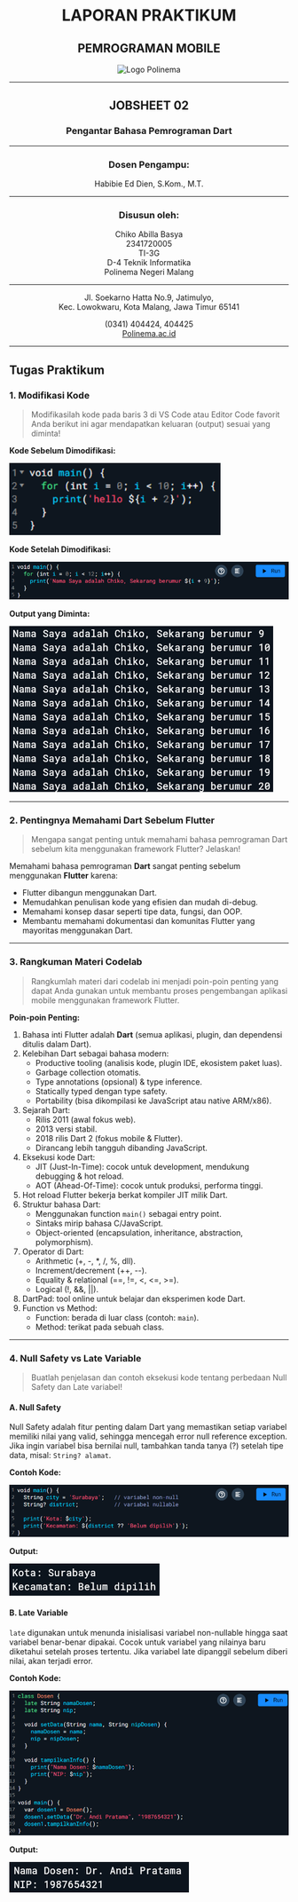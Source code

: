 <div align="center">

# LAPORAN PRAKTIKUM  
## PEMROGRAMAN MOBILE  

<img src="https://3.bp.blogspot.com/-whSxEvHuEds/VOBUC7I5NNI/AAAAAAAAAUY/qfk23ch5o_c/s1600/logo_polinema_by_adminkerapolinema-d3b0ojd.jpg" alt="Logo Polinema" width="140"/>

---

## JOBSHEET 02  
### Pengantar Bahasa Pemrograman Dart  

---

### Dosen Pengampu:  
Habibie Ed Dien, S.Kom., M.T.

---

### Disusun oleh:  
Chiko Abilla Basya  
2341720005  
TI-3G  
D-4 Teknik Informatika  
Polinema Negeri Malang

---

Jl. Soekarno Hatta No.9, Jatimulyo,  
Kec. Lowokwaru, Kota Malang, Jawa Timur 65141  

(0341) 404424, 404425  
[Polinema.ac.id](https://www.polinema.ac.id)  

</div>

---

## Tugas Praktikum

### 1. Modifikasi Kode
> Modifikasilah kode pada baris 3 di VS Code atau Editor Code favorit Anda berikut ini agar mendapatkan keluaran (output) sesuai yang diminta!

**Kode Sebelum Dimodifikasi:**

![alt text](<img/Screenshot 2025-09-01 202212.png>)

**Kode Setelah Dimodifikasi:**

![alt text](<img/Screenshot 2025-09-01 220034.png>)

**Output yang Diminta:**

![alt text](<img/Screenshot 2025-09-01 220043.png>)

---

### 2. Pentingnya Memahami Dart Sebelum Flutter
> Mengapa sangat penting untuk memahami bahasa pemrograman Dart sebelum kita menggunakan framework Flutter? Jelaskan!

Memahami bahasa pemrograman **Dart** sangat penting sebelum menggunakan **Flutter** karena:
- Flutter dibangun menggunakan Dart.
- Memudahkan penulisan kode yang efisien dan mudah di-debug.
- Memahami konsep dasar seperti tipe data, fungsi, dan OOP.
- Membantu memahami dokumentasi dan komunitas Flutter yang mayoritas menggunakan Dart.

---

### 3. Rangkuman Materi Codelab
> Rangkumlah materi dari codelab ini menjadi poin-poin penting yang dapat Anda gunakan untuk membantu proses pengembangan aplikasi mobile menggunakan framework Flutter.

**Poin-poin Penting:**
1. Bahasa inti Flutter adalah **Dart** (semua aplikasi, plugin, dan dependensi ditulis dalam Dart).
2. Kelebihan Dart sebagai bahasa modern:
   - Productive tooling (analisis kode, plugin IDE, ekosistem paket luas).
   - Garbage collection otomatis.
   - Type annotations (opsional) & type inference.
   - Statically typed dengan type safety.
   - Portability (bisa dikompilasi ke JavaScript atau native ARM/x86).
3. Sejarah Dart:
   - Rilis 2011 (awal fokus web).
   - 2013 versi stabil.
   - 2018 rilis Dart 2 (fokus mobile & Flutter).
   - Dirancang lebih tangguh dibanding JavaScript.
4. Eksekusi kode Dart:
   - JIT (Just-In-Time): cocok untuk development, mendukung debugging & hot reload.
   - AOT (Ahead-Of-Time): cocok untuk produksi, performa tinggi.
5. Hot reload Flutter bekerja berkat kompiler JIT milik Dart.
6. Struktur bahasa Dart:
   - Menggunakan function `main()` sebagai entry point.
   - Sintaks mirip bahasa C/JavaScript.
   - Object-oriented (encapsulation, inheritance, abstraction, polymorphism).
7. Operator di Dart:
   - Arithmetic (+, -, *, /, %, dll).
   - Increment/decrement (++, --).
   - Equality & relational (==, !=, <, <=, >=).
   - Logical (!, &&, ||).
8. DartPad: tool online untuk belajar dan eksperimen kode Dart.
9. Function vs Method:
   - Function: berada di luar class (contoh: `main`).
   - Method: terikat pada sebuah class.

---

### 4. Null Safety vs Late Variable
> Buatlah penjelasan dan contoh eksekusi kode tentang perbedaan Null Safety dan Late variabel!

#### A. Null Safety
Null Safety adalah fitur penting dalam Dart yang memastikan setiap variabel memiliki nilai yang valid, sehingga mencegah error null reference exception. Jika ingin variabel bisa bernilai null, tambahkan tanda tanya (?) setelah tipe data, misal: `String? alamat`.

**Contoh Kode:**

![alt text](<img/Screenshot 2025-09-01 215400.png>)

**Output:**

![alt text](<img/Screenshot 2025-09-01 215416.png>)

#### B. Late Variable
`late` digunakan untuk menunda inisialisasi variabel non-nullable hingga saat variabel benar-benar dipakai. Cocok untuk variabel yang nilainya baru diketahui setelah proses tertentu. Jika variabel late dipanggil sebelum diberi nilai, akan terjadi error.

**Contoh Kode:**

![alt text](<img/Screenshot 2025-09-01 221520.png>)

**Output:**

![alt text](<img/Screenshot 2025-09-01 221527.png>)